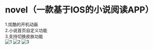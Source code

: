 # novel（一款基于IOS的小说阅读APP）
####
1.炫酷的开机动画   
2.小说首页自定义功能   
3.支持切换皮肤功能   
![1]("/Resource/1.png")
![2]("/Resource/2.png")
![3]("/Resource/4.png")
